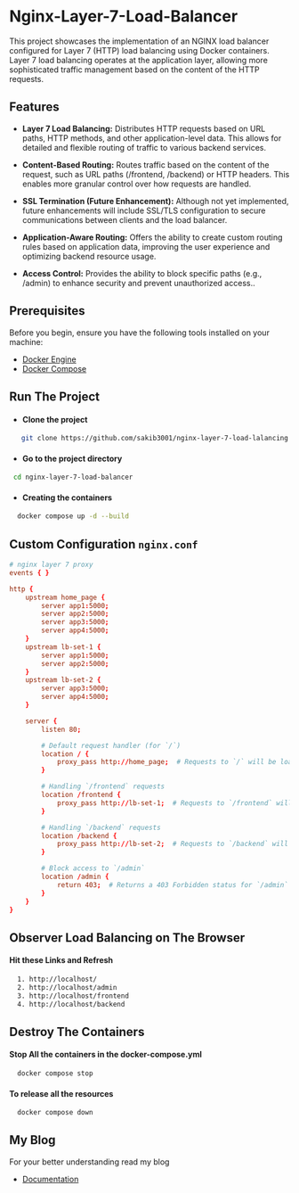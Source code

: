 # Nginx-Layer-7-Load-Balancer

This project showcases the implementation of an NGINX load balancer configured for Layer 7 (HTTP) load balancing using Docker containers. Layer 7 load balancing operates at the application layer, allowing more sophisticated traffic management based on the content of the HTTP requests.

## Features
- **Layer 7 Load Balancing:** Distributes HTTP requests based on URL paths, HTTP methods, and other application-level data. This allows for detailed and flexible routing of traffic to various backend services.

- **Content-Based Routing:** Routes traffic based on the content of the request, such as URL paths (/frontend, /backend) or HTTP headers. This enables more granular control over how requests are handled.

- **SSL Termination (Future Enhancement):** Although not yet implemented, future enhancements will include SSL/TLS configuration to secure communications between clients and the load balancer.

- **Application-Aware Routing:** Offers the ability to create custom routing rules based on application data, improving the user experience and optimizing backend resource usage.

- **Access Control:** Provides the ability to block specific paths (e.g., /admin) to enhance security and prevent unauthorized access..

## Prerequisites
Before you begin, ensure you have the following tools installed on your machine:
- [Docker Engine](https://docs.docker.com/engine/install/)
- [Docker Compose](https://docs.docker.com/compose/install/)

## Run The Project

- #### Clone the project

```bash
   git clone https://github.com/sakib3001/nginx-layer-7-load-lalancing

```

- #### Go to the project directory

```bash
 cd nginx-layer-7-load-balancer
```

- #### Creating the containers

```bash
  docker compose up -d --build
```

## Custom Configuration `nginx.conf`

``` nginx.cnf
# nginx layer 7 proxy 
events { }

http {
    upstream home_page {
        server app1:5000;
        server app2:5000;
        server app3:5000;
        server app4:5000;
    }
    upstream lb-set-1 {
        server app1:5000;
        server app2:5000;
    }
    upstream lb-set-2 { 
        server app3:5000;
        server app4:5000;
    }

    server {
        listen 80;

        # Default request handler (for `/`)
        location / { 
            proxy_pass http://home_page;  # Requests to `/` will be load-balanced by `home_page`
        }

        # Handling `/frontend` requests
        location /frontend {
            proxy_pass http://lb-set-1;  # Requests to `/frontend` will be load-balanced by `lb-set-1`
        }

        # Handling `/backend` requests
        location /backend {
            proxy_pass http://lb-set-2;  # Requests to `/backend` will be load-balanced by `lb-set-2`
        }

        # Block access to `/admin`
        location /admin {
            return 403;  # Returns a 403 Forbidden status for `/admin` requests
        }
    }
}

```

## Observer Load Balancing on The Browser
 
#### Hit these Links and Refresh 
```bash
  1. http://localhost/
  2. http://localhost/admin
  3. http://localhost/frontend
  4. http://localhost/backend

```

## Destroy The Containers
 
#### Stop All the containers in the docker-compose.yml
```bash
  docker compose stop
```
#### To release all the resources 
```bash
  docker compose down
```

## My Blog
For your better understanding read my blog
- [Documentation](https://ikasakib.hashnode.dev/layer-7-load-balancing-using-nginx)
